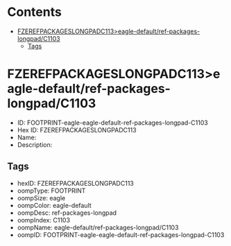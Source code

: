 



Contents
========

* [FZEREFPACKAGESLONGPADC113>eagle-default/ref-packages-longpad/C1103](#fzerefpackageslongpadc113eagle-defaultref-packages-longpadc1103)
	* [Tags](#tags)

# FZEREFPACKAGESLONGPADC113>eagle-default/ref-packages-longpad/C1103

- ID: FOOTPRINT-eagle-eagle-default-ref-packages-longpad-C1103
- Hex ID: FZEREFPACKAGESLONGPADC113
- Name: 
- Description: 

## Tags

- hexID: FZEREFPACKAGESLONGPADC113
- oompType: FOOTPRINT
- oompSize: eagle
- oompColor: eagle-default
- oompDesc: ref-packages-longpad
- oompIndex: C1103
- oompName: eagle-default/ref-packages-longpad/C1103
- oompID: FOOTPRINT-eagle-eagle-default-ref-packages-longpad-C1103
